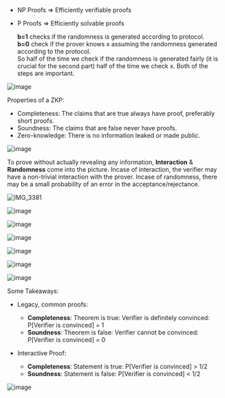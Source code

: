 - NP Proofs => Efficiently verifiable proofs
- P Proofs => Efficiently solvable proofs

   **b=1** checks if the randomness is generated according to protocol.  
   **b=0** check if the prover knows x assuming the randomness generated according to the protocol.  
   So half of the time we check if the randomness is generated fairly (it is crucial for the second part) half of the time we check x. Both of the steps are important.  

![image](https://user-images.githubusercontent.com/37501487/223778812-c1e6e57c-69a2-424e-850a-17759e7f4bcb.png)

Properties of a ZKP:
- Completeness: The claims that are true always have proof, preferably short proofs.
- Soundness: The claims that are false never have proofs.
- Zero-knowledge: There is no information leaked or made public.

![image](https://user-images.githubusercontent.com/37501487/223881276-a55ddbaa-c697-4e45-be6e-d161acfb1751.png)

To prove without actually revealing any information, **Interaction** & **Randomness** come into the picture.
Incase of interaction, the verifier may have a non-trivial interaction with the prover.
Incase of randomness, there may be a small probability of an error in the acceptance/rejectance.

![IMG_3381](https://user-images.githubusercontent.com/37501487/224408474-baa84ddc-f02d-4f25-a715-bffd09de6e73.jpeg)


![image](https://user-images.githubusercontent.com/37501487/223883352-267de075-b044-41b5-a29d-bde68f29d183.png)

![image](https://user-images.githubusercontent.com/37501487/223883888-d67d4be0-f96b-4fca-a6fc-5b01453fa068.png)

![image](https://user-images.githubusercontent.com/37501487/223885676-640e82c8-5b4e-440f-92a9-6b2143fbeff3.png)

![image](https://user-images.githubusercontent.com/37501487/223886116-fc538c2e-377f-48d7-86b3-912bbc7d68eb.png)

![image](https://user-images.githubusercontent.com/37501487/223886323-79691c6c-d43c-468c-ab68-ba0cbe2eed33.png)

![image](https://user-images.githubusercontent.com/37501487/223886700-c6fac85b-0fde-482d-829a-7e21e9bcd5af.png)

Some Takeaways:
- Legacy, common proofs:
  - **Completeness**: Theorem is true: Verifier is definitely convinced: P[Verifier is convinced] = 1
  - **Soundness**: Theorem is false: Verifier cannot be convinced: P[Verifier is convinced] = 0

- Interactive Proof:
  - **Completeness**: Statement is true: P[Verifier is convinced] > 1/2
  - **Soundness**: Statement is false: P[Verifier is convinced] < 1/2

![image](https://user-images.githubusercontent.com/37501487/224381582-b219ef75-c377-45cd-8a04-6f654aad6168.png)
